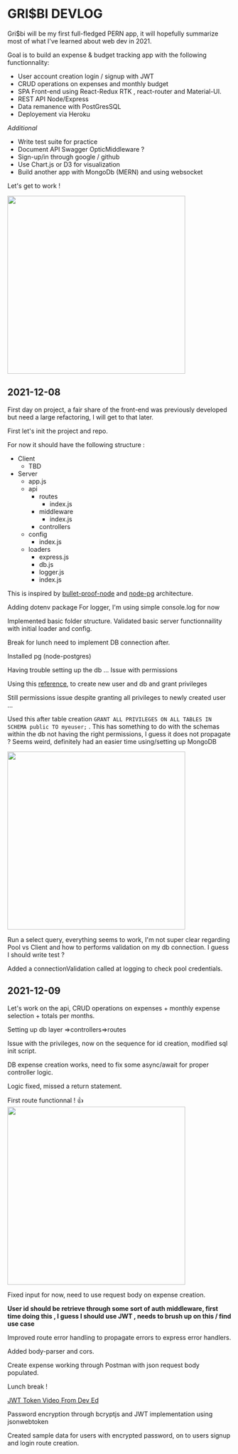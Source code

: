 # GRI$BI DEVLOG

Gri$bi will be my first full-fledged PERN app, it will hopefully summarize most of what I've learned about web dev in 2021.

Goal is to build an expense & budget tracking app with the following functionnality:

* User account creation login / signup with JWT 
* CRUD operations on expenses and monthly budget
* SPA Front-end using React-Redux RTK , react-router and Material-UI.
* REST API Node/Express
* Data remanence with PostGresSQL 
* Deployement via Heroku

*Additional*
* Write test suite for practice
* Document API Swagger OpticMiddleware ?
* Sign-up/in through google / github 
* Use Chart.js or D3 for visualization
* Build another app with MongoDb (MERN) and using websocket

Let's get to work !

<img src='https://media.giphy.com/media/neffXsHmkBieY/giphy.gif' width=400></img>


## 2021-12-08

 First day on project, a fair share of the front-end was previously developed but need a large refactoring, I will get to that later.

 First let's init the project and repo.

 For now it should have the following structure :

* Client
    * TBD
* Server
  *  app.js
  *  api
     *  routes
        *  index.js
     *  middleware
        *  index.js
     *  controllers
  * config
    * index.js
  * loaders
    * express.js
    * db.js
    * logger.js
    * index.js

This is inspired by [bullet-proof-node](https://github.com/Maitre-Pangolin/bulletproof-nodejs) and [node-pg](https://node-postgres.com/guides/async-express) architecture.

Adding dotenv package
For logger, I'm using simple console.log for now

Implemented basic folder structure.
Validated basic server functionnaility with initial loader and config.

Break for lunch need to implement DB connection after.

Installed pg (node-postgres)

Having trouble setting up the db ... Issue with permissions

Using this [reference](https://medium.com/coding-blocks/creating-user-database-and-adding-access-on-postgresql-8bfcd2f4a91e), to create new user and db and grant privileges  

Still permissions issue despite granting all privileges to newly created user ...

Used this after table creation ```GRANT ALL PRIVILEGES ON ALL TABLES IN SCHEMA public TO myeuser;``` . This has something to do with the schemas within the db not having the right permissions, I guess it does not propagate ? Seems weird, definitely had an easier time using/setting up MongoDB

<img src='https://media.giphy.com/media/YVPwi7L2izTJS/giphy.gif' width=400>

Run a select query, everything seems to work, I'm not super clear regarding Pool vs Client and how to performs validation on my db connection. I guess I should write test ?

Added a connectionValidation called at logging to check pool credentials.

## 2021-12-09

Let's work on the api, CRUD operations on expenses + monthly expense selection + totals per months.

Setting up db layer =>controllers=>routes

Issue with the privileges, now on the sequence for id creation, modified sql init script.

DB expense creation works, need to fix some async/await for proper controller logic.

Logic fixed, missed a return statement.

First route functionnal ! 👍
<img src='https://media.giphy.com/media/XreQmk7ETCak0/giphy.gif' width=400>

Fixed input for now, need to use request body on expense creation.

**User id should be retrieve through some sort of auth middleware, first time doing this , I guess I should use JWT , needs to brush up on this / find use case**

Improved route error handling to propagate errors to express error handlers.

Added body-parser and cors.

Create expense working through Postman with json request body populated.

Lunch break !

[JWT Token Video From Dev Ed](https://www.youtube.com/watch?v=2jqok-WgelI)

Password encryption through bcryptjs and JWT implementation using jsonwebtoken 

Created sample data for users with encrypted password, on to users signup and login route creation.

